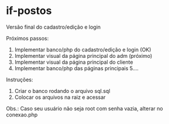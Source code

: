 # if-postos


Versão final do cadastro/edição e login

Próximos passos:

1. Implementar banco/php do cadastro/edição e login (OK)
2. Implementar visual da página principal do adm (próximo)
3. Implementar visual da página principal do cliente
4. Implementar banco/php das páginas principais
5....

Instruções:

1. Criar o banco rodando o arquivo sql.sql
2. Colocar os arquivos na raiz e acessar

Obs.: Caso seu usuário não seja root com senha vazia, alterar no conexao.php
